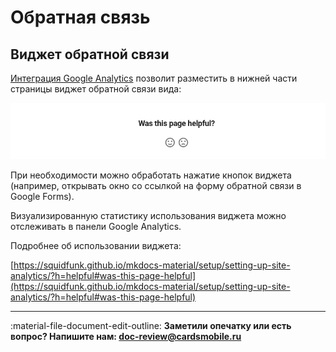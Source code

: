 # Обратная связь

## Виджет обратной связи

[Интеграция Google Analytics](analytics.md) позволит разместить в нижней части страницы виджет обратной связи вида:

![feedback](assets/page-feedback.png)

При необходимости можно обработать нажатие кнопок виджета (например, открывать окно со ссылкой на форму обратной связи в Google Forms).

Визуализированную статистику использования виджета можно отслеживать в панели Google Analytics. 

Подробнее об использовании виджета:

[https://squidfunk.github.io/mkdocs-material/setup/setting-up-site-analytics/?h=helpful#was-this-page-helpful](https://squidfunk.github.io/mkdocs-material/setup/setting-up-site-analytics/?h=helpful#was-this-page-helpful)

---
:material-file-document-edit-outline: **Заметили опечатку или есть вопрос? Напишите нам: [doc-review@cardsmobile.ru](mailto:doc-review@cardsmobile.ru?subject=Вопрос%20от%20пользователя%20портала%20Developers)**